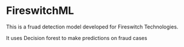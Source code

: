 # FireswitchML
This is a fruad detection model developed for Fireswitch Technologies.

It uses Decision forest to make predictions on fraud cases
